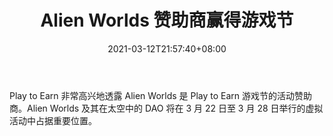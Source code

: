 ﻿---
title: "Alien Worlds 赞助商赢得游戏节"
date: 2021-03-12T21:57:40+08:00
lastmod: 2021-03-12T16:45:40+08:00
draft: false
authors: ["Martina"]
description: "Play to Earn 非常高兴地透露 Alien Worlds 是 Play to Earn 游戏节的活动赞助商。Alien Worlds 及其在太空中的 DAO 将在 3 月 22 日至 3 月 28 日举行的虚拟活动中占据重要位置。"
featuredImage: "alien-worlds-sponsors-play-to-earn-game-festival.png"
tags: ["Strategy Game","策略游戏","Play to Earn"]
categories: ["news"]
news: ["策略游戏"]
weight: 
lightgallery: true
pinned: false
recommend: false
recommend1: false
---

Play to Earn 非常高兴地透露 Alien Worlds 是 Play to Earn 游戏节的活动赞助商。Alien Worlds 及其在太空中的 DAO 将在 3 月 22 日至 3 月 28 日举行的虚拟活动中占据重要位置。

<!--more-->

